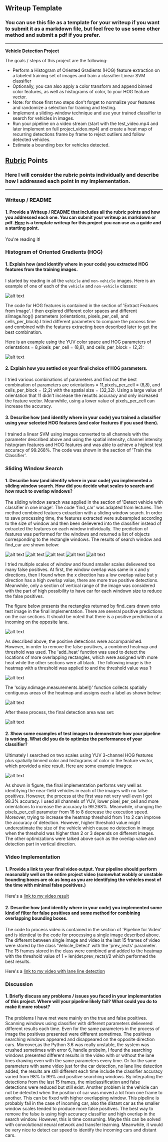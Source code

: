 ## Writeup Template
### You can use this file as a template for your writeup if you want to submit it as a markdown file, but feel free to use some other method and submit a pdf if you prefer.

---

**Vehicle Detection Project**

The goals / steps of this project are the following:

* Perform a Histogram of Oriented Gradients (HOG) feature extraction on a labeled training set of images and train a classifier Linear SVM classifier
* Optionally, you can also apply a color transform and append binned color features, as well as histograms of color, to your HOG feature vector. 
* Note: for those first two steps don't forget to normalize your features and randomize a selection for training and testing.
* Implement a sliding-window technique and use your trained classifier to search for vehicles in images.
* Run your pipeline on a video stream (start with the test_video.mp4 and later implement on full project_video.mp4) and create a heat map of recurring detections frame by frame to reject outliers and follow detected vehicles.
* Estimate a bounding box for vehicles detected.

[//]: # (Image References)
[image1]: ./output_images/car_not_car.png
[image2]: ./output_images/hog_feature.png
[image3]: ./output_images/search_window1.png
[image4]: ./output_images/search_window2.png
[image5]: ./output_images/search_window3.png
[image6]: ./output_images/search_window4.png
[image7]: ./output_images/search_window5.png
[image8]: ./output_images/heat_map.png
[image9]: ./output_images/scipy.png
[image10]: ./output_images/after_hot_map.png
[image11]: ./output_images/example_image.png
[video1]: ./project_video_output_with_lane_line.mp4

## [Rubric](https://review.udacity.com/#!/rubrics/513/view) Points
### Here I will consider the rubric points individually and describe how I addressed each point in my implementation.  

---
### Writeup / README

#### 1. Provide a Writeup / README that includes all the rubric points and how you addressed each one.  You can submit your writeup as markdown or pdf.  [Here](https://github.com/udacity/CarND-Vehicle-Detection/blob/master/writeup_template.md) is a template writeup for this project you can use as a guide and a starting point.  

You're reading it!

### Histogram of Oriented Gradients (HOG)

#### 1. Explain how (and identify where in your code) you extracted HOG features from the training images.

I started by reading in all the `vehicle` and `non-vehicle` images.  Here is an example of one of each of the `vehicle` and `non-vehicle` classes:

![alt text][image1]

The code for HOG features is contained in the section of 'Extract Features from Image'. I then explored different color spaces and different slimage.hog() parameters (orientations, pixels_per_cell, and cells_per_block).I tried different parameters to compare the process time and combined with the features extracting been described later to get the best combination. 

Here is an example using the YUV color space and HOG parameters of orientations = 8,pixels_per_cell = (8,8), and cells_per_block = (2,2):

![alt text][image2]

#### 2. Explain how you settled on your final choice of HOG parameters.

I tried various combinations of parameters and find out the best combination of parameters are orientations = 11,pixels_per_cell = (8,8), and cells_per_block = (2,2) with the spatial size = (32,32). Using a large value of orientation that 11 didn't increase the resutlts accuracy and only increased the feature vector. Meanwhile, using a lower value of pixels_per_cell can increase the accuracy.

#### 3. Describe how (and identify where in your code) you trained a classifier using your selected HOG features (and color features if you used them).

I trained a linear SVM using images converted to all channels with the parameter described above and using the spatial intensity, channel intensity histogram features and HOG features and was able to achieve a highest test accuracy of 99.268%. The code was shown in the section of 'Train the Classifier'.

### Sliding Window Search

#### 1. Describe how (and identify where in your code) you implemented a sliding window search.  How did you decide what scales to search and how much to overlap windows?

The sliding window serach was applied in the section of 'Detect vehicle with classifier in one image'. The code 'find_car' was adapted from lectures. The method combined features extraction with a sliding window search. In order to save processing time, the features extracted were subsampled according to the size of window and then been delievered into the classifier instead of extracted the features on each window individually. The prediction of features was performed for the windows and returned a list of objects corresponding to the rectangle windows. The results of search window and find_car are shown below:

![alt text][image3]
![alt text][image4]
![alt text][image5]
![alt text][image6]
![alt text][image7]

I tried multiple scales of window and found smaller scales delievered too many false positives. At first, the window overlap was same in x and y directions, then I found when the x direction has a low overlap value but y direction has a high overlap value, there are more true positive detections. Meanwhile, only a section of vertical range of the image was considered with the part of high possibility to have car for each windown size to reduce the false positives.

The figure below presents the rectangles returned by find_cars drawn onto test image in the final implementation. There are several positive predictions on the car sections. It should be noted that there is a positive prediction of a incoming on the opposite lane.

![alt text][image6]

As described above, the positive detections were accompanished. However, in order to remove the false positives, a combined heatmap and threshold was used. The 'add_heat' function was used to detect the locations of more overlapping rectangles, which were assigned with more heat while the other sections were all black. The following image is the heatmap with a threshold was applied to and the threshold value was 1:

![alt text][image8]

The 'scipy.ndimage.measurements.label()' function collects spatially contiguous areas of the heatmap and assigns each a label as shown below:

![alt text][image9]

After these process, the final detection area was set:

![alt text][image10]

#### 2. Show some examples of test images to demonstrate how your pipeline is working.  What did you do to optimize the performance of your classifier?

Ultimately I searched on two scales using YUV 3-channel HOG features plus spatially binned color and histograms of color in the feature vector, which provided a nice result.  Here are some example images:

![alt text][image11]


As shown in figure, the final implementation performs very well as identifying the near-field vehicles in each of the images with no false positives. However, the process at the first was not very well even I got 98.3% accuracy. I used all channels of YUV, lower pixel_per_cell and more orientations to increase the accuracy to 99.268%. Meanwhile, changing the pixels_per_cell parameter from 16 to 8 decrease the execution speed. Moreover, trying to increase the heatmap threshold from 1 to 2 can improve the accuracy of detection. However, higher threshold value might underestimate the size of the vehicle which cause no detection in image when the threshold was higher than 2 or 3 depends on different images. The other optimizations were talked above such as the overlap value and detection part in vertical direction.


### Video Implementation

#### 1. Provide a link to your final video output.  Your pipeline should perform reasonably well on the entire project video (somewhat wobbly or unstable bounding boxes are ok as long as you are identifying the vehicles most of the time with minimal false positives.)
Here's a [link to my video result](./project_video_output.mp4)


#### 2. Describe how (and identify where in your code) you implemented some kind of filter for false positives and some method for combining overlapping bounding boxes.

The code to process video is contained in the section of 'Pipeline for Video' and is identical to the code for processing a single image described above. The different between single image and video is the last 15 frames of video were stored by the class 'Vehicle_Detect' with the 'prev_rects' parameter. The 15 frames stored in the class were combined and added to the heatmap with the threshold value of 1 + len(det.prev_rects)/2 which performed the best results.

Here's a [link to my video with lane line detection](./project_video_output_with_lane_line.mp4)

### Discussion

#### 1. Briefly discuss any problems / issues you faced in your implementation of this project.  Where will your pipeline likely fail?  What could you do to make it more robust?

The problems I have met were mainly on the true and false positives. Scanning windows using classifier with different parameters delievered different results each time. Even for the same parameters in the process of image the positives presented were different sometimes. The positives searching windows appeared and disappeared on the opposite direction cars. 
Moreover,as the Python 3.6 was really unstable, the system was crushed sometimes with error 6, handle probelm, I found the searching windows presented different results in the video with or without the lane lines drawing even with the same parameters every time. 
Or for the same parameters with same video just for the car detection, no lane line detection added, the results are still different each time include the classifier accuracy varied from 98% to 99% and positive searching windows. By integrating the detections from the last 15 frames, the misclassification and false detections were reduced but still exist. 
Another problem is the vehicle can not be detected when the position of car was moved a lot from one frame to another. This can be fixed with higher overlapping window. 
This pipeline is probably fail in the case of incoming car, also the distant car as the smaller window scales tended to produce more false positives. The best way to remove the false is using high accuracy classifier and high overlap in the search window. However, this is time consuming. Maybe this can be solved with convolutional neural network and transfer learning. Meanwhile, it would be very nice to detect car speed to identify the incoming cars and distant cars.

